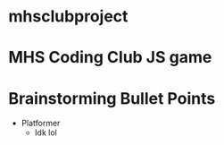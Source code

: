 # mhsclubproject
# <h1> MHS Coding Club JS game </h1>
# Brainstorming Bullet Points

* Platformer
  * Idk lol
